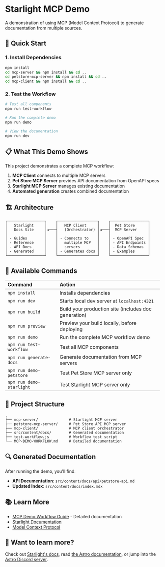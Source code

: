 # Starlight MCP Demo

A demonstration of using MCP (Model Context Protocol) to generate documentation from multiple sources.

## 🚀 Quick Start

### 1. Install Dependencies

```bash
npm install
cd mcp-server && npm install && cd ..
cd petstore-mcp-server && npm install && cd ..
cd mcp-client && npm install && cd ..
```

### 2. Test the Workflow

```bash
# Test all components
npm run test-workflow

# Run the complete demo
npm run demo

# View the documentation
npm run dev
```

## 📋 What This Demo Shows

This project demonstrates a complete MCP workflow:

1. **MCP Client** connects to multiple MCP servers
2. **Pet Store MCP Server** provides API documentation from OpenAPI specs
3. **Starlight MCP Server** manages existing documentation
4. **Automated generation** creates combined documentation

## 🏗️ Architecture

```
┌─────────────────┐    ┌──────────────────┐    ┌─────────────────┐
│   Starlight     │    │   MCP Client     │    │  Pet Store      │
│   Docs Site     │◄───┤   (Orchestrator) │◄───┤  MCP Server     │
│                 │    │                  │    │                 │
│ - Guides        │    │ - Connects to    │    │ - OpenAPI Spec  │
│ - Reference     │    │   multiple MCP   │    │ - API Endpoints │
│ - API Docs      │    │   servers        │    │ - Data Schemas  │
│ - Generated     │    │ - Generates docs │    │ - Examples      │
└─────────────────┘    └──────────────────┘    └─────────────────┘
```

## 🧞 Available Commands

| Command                   | Action                                           |
| :------------------------ | :----------------------------------------------- |
| `npm install`             | Installs dependencies                            |
| `npm run dev`             | Starts local dev server at `localhost:4321`      |
| `npm run build`           | Build your production site (includes doc generation) |
| `npm run preview`         | Preview your build locally, before deploying     |
| `npm run demo`            | Run the complete MCP workflow demo               |
| `npm run test-workflow`   | Test all MCP components                          |
| `npm run generate-docs`   | Generate documentation from MCP servers          |
| `npm run demo-petstore`   | Test Pet Store MCP server only                   |
| `npm run demo-starlight`  | Test Starlight MCP server only                   |

## 📁 Project Structure

```
.
├── mcp-server/              # Starlight MCP server
├── petstore-mcp-server/     # Pet Store API MCP server
├── mcp-client/              # MCP client orchestrator
├── src/content/docs/        # Generated documentation
├── test-workflow.js         # Workflow test script
└── MCP-DEMO-WORKFLOW.md     # Detailed documentation
```

## 🔍 Generated Documentation

After running the demo, you'll find:

- **API Documentation**: `src/content/docs/api/petstore-api.md`
- **Updated Index**: `src/content/docs/index.mdx`

## 📚 Learn More

- [MCP Demo Workflow Guide](MCP-DEMO-WORKFLOW.md) - Detailed documentation
- [Starlight Documentation](https://starlight.astro.build/)
- [Model Context Protocol](https://modelcontextprotocol.io/)

## 👀 Want to learn more?

Check out [Starlight's docs](https://starlight.astro.build/), read [the Astro documentation](https://docs.astro.build), or jump into the [Astro Discord server](https://astro.build/chat).
